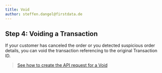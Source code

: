```yaml
---
title: Void
author: steffen.dangel@firstdata.de
---
```


## Step 4: Voiding a Transaction

If your customer has canceled the order or you detected suspicious order details, you can void the transaction referencing to the original Transaction ID.

> [See how to create the API request for a Void][1]

 [1]: http://test-ndpfdc.pantheonsite.io/org/gateway/docs/api#void-a-transaction
